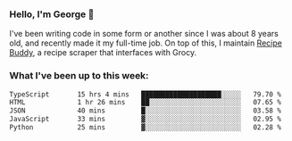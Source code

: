 ### Hello, I'm George 👋

I've been writing code in some form or another since I was about 8 years old, and recently made it my full-time job. On top of this, I maintain [Recipe Buddy](https://github.com/georgegebbett/recipe-buddy), a recipe scraper that interfaces with Grocy.  

<!--
**georgegebbett/georgegebbett** is a ✨ _special_ ✨ repository because its `README.md` (this file) appears on your GitHub profile.

Here are some ideas to get you started:

- 🔭 I’m currently working on ...
- 🌱 I’m currently learning ...
- 👯 I’m looking to collaborate on ...
- 🤔 I’m looking for help with ...
- 💬 Ask me about ...
- 📫 How to reach me: ...
- 😄 Pronouns: ...
- ⚡ Fun fact: ...
-->

### What I've been up to this week:
<!--START_SECTION:waka-->

```txt
TypeScript       15 hrs 4 mins   ████████████████████░░░░░   79.70 %
HTML             1 hr 26 mins    ██░░░░░░░░░░░░░░░░░░░░░░░   07.65 %
JSON             40 mins         █░░░░░░░░░░░░░░░░░░░░░░░░   03.58 %
JavaScript       33 mins         ▓░░░░░░░░░░░░░░░░░░░░░░░░   02.95 %
Python           25 mins         ▓░░░░░░░░░░░░░░░░░░░░░░░░   02.28 %
```

<!--END_SECTION:waka-->
